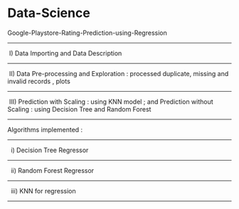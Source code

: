 # Data-Science
 Google-Playstore-Rating-Prediction-using-Regression<hr>
 &nbsp;I) Data Importing and Data Description<hr>
 &nbsp;II) Data Pre-processing and Exploration : processed duplicate, missing and invalid records , plots<hr>
 &nbsp;III) Prediction with Scaling : using KNN model ; and Prediction without Scaling : using Decision Tree and Random Forest<hr>

Algorithms implemented : <hr>
 &nbsp;   i) Decision Tree Regressor<hr>
 &nbsp;  ii) Random Forest Regressor<hr>
 &nbsp;  iii) KNN for regression<hr>


